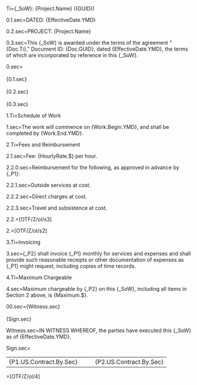 Ti={_SoW}: {Project.Name} ({GUID})

0.1.sec=DATED: {EffectiveDate.YMD}

0.2.sec=PROJECT: {Project.Name}

0.3.sec=This {_SoW} is awarded under the terms of the agreement "{Doc.Ti}," Document ID: {Doc.GUID}, dated {EffectiveDate.YMD}, the terms of which are incorporated by reference in this {_SoW}.

0.sec=<br><br>{0.1.sec}<br><br>{0.2.sec}<br><br>{0.3.sec}

1.Ti=Schedule of Work

1.sec=The work will commence on {Work.Begin.YMD}, and shall be completed by {Work.End.YMD}.

2.Ti=Fees and Reimbursement

2.1.sec=Fee: {HourlyRate.$} per hour. 

2.2.0.sec=Reimbursement for the following, as approved in advance by {_P1}:

2.2.1.sec=Outside services at cost.

2.2.2.sec=Direct charges at cost.

2.2.3.sec=Travel and subsistence at cost.

2.2.=[OTF/Z/ol/s3]

2.=[OTF/Z/ol/s2]

3.Ti=Invoicing

3.sec={_P2} shall invoice {_P1} monthly for services and expenses and shall provide such reasonable receipts or other documentation of expenses as {_P1} might request, including copies of time records.

4.Ti=Maximum Chargeable

4.sec=Maximum chargeable by {_P2} on this {_SoW}, including all items in Section 2 above, is {Maximum.$}.

00.sec={Witness.sec}<br><br>{Sign.sec}

Witness.sec=IN WITNESS WHEREOF, the parties have executed this {_SoW} as of {EffectiveDate.YMD}.

Sign.sec=<table border=0><tr><td>{P1.US.Contract.By.Sec}</td><td> &emsp; </td><td>{P2.US.Contract.By.Sec}</td></tr></table>

=[OTF/Z/ol/4]
